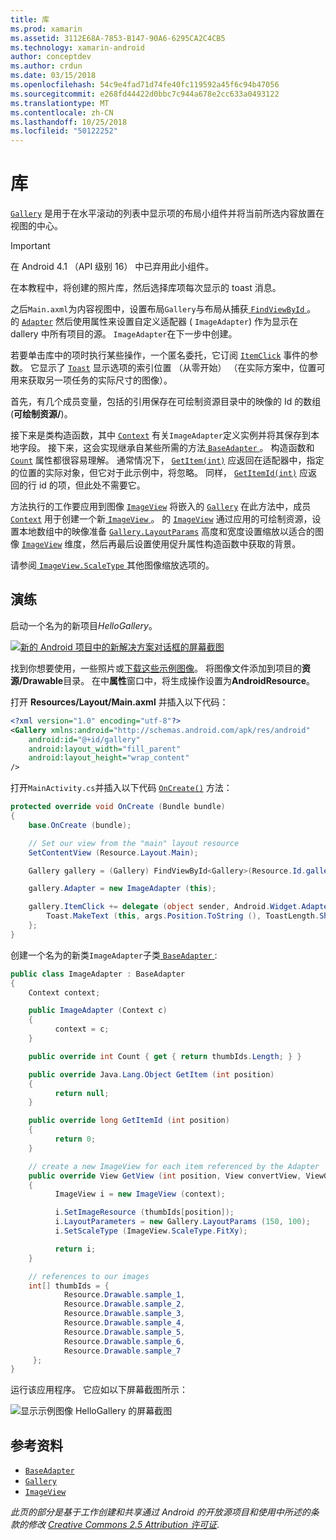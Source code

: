 ```yaml
---
title: 库
ms.prod: xamarin
ms.assetid: 3112E68A-7853-B147-90A6-6295CA2C4CB5
ms.technology: xamarin-android
author: conceptdev
ms.author: crdun
ms.date: 03/15/2018
ms.openlocfilehash: 54c9e4fad71d74fe40fc119592a45f6c94b47056
ms.sourcegitcommit: e268fd44422d0bbc7c944a678e2cc633a0493122
ms.translationtype: MT
ms.contentlocale: zh-CN
ms.lasthandoff: 10/25/2018
ms.locfileid: "50122252"
---
```

# <a name="gallery"></a>库

[`Gallery`](https://developer.xamarin.com/api/type/Android.Widget.Gallery/) 是用于在水平滚动的列表中显示项的布局小组件并将当前所选内容放置在视图的中心。

> [!IMPORTANT]
> 在 Android 4.1 （API 级别 16） 中已弃用此小组件。 

在本教程中，将创建的照片库，然后选择库项每次显示的 toast 消息。

之后`Main.axml`为内容视图中，设置布局`Gallery`与布局从捕获[ `FindViewById` ](https://developer.xamarin.com/api/member/Android.App.Activity.FindViewById/p/System.Int32/)。
的 [`Adapter`](https://developer.xamarin.com/api/property/Android.Widget.AdapterView.RawAdapter/)
然后使用属性来设置自定义适配器 ( `ImageAdapter`) 作为显示在 dallery 中所有项目的源。 `ImageAdapter`在下一步中创建。

若要单击库中的项时执行某些操作，一个匿名委托，它订阅 [`ItemClick`](https://developer.xamarin.com/api/event/Android.Widget.AdapterView.ItemClick/)
事件的参数。 它显示了 [`Toast`](https://developer.xamarin.com/api/type/Android.Widget.Toast/)
显示选项的索引位置 （从零开始） （在实际方案中，位置可用来获取另一项任务的实际尺寸的图像）。

首先，有几个成员变量，包括的引用保存在可绘制资源目录中的映像的 Id 的数组 (**可绘制资源/**)。

接下来是类构造函数，其中 [`Context`](https://developer.xamarin.com/api/type/Android.Content.Context/)
有关`ImageAdapter`定义实例并将其保存到本地字段。
接下来，这会实现继承自某些所需的方法[ `BaseAdapter` ](https://developer.xamarin.com/api/type/Android.Widget.BaseAdapter/)。
构造函数和 [`Count`](https://developer.xamarin.com/api/property/Android.Widget.BaseAdapter.Count/)
属性都很容易理解。 通常情况下， [`GetItem(int)`](https://developer.xamarin.com/api/member/Android.Widget.BaseAdapter.GetItem/p/System.Int32/)
应返回在适配器中，指定的位置的实际对象，但它对于此示例中，将忽略。 同样， [`GetItemId(int)`](https://developer.xamarin.com/api/member/Android.Widget.BaseAdapter.GetItemId/p/System.Int32/)
应返回的行 id 的项，但此处不需要它。

方法执行的工作要应用到图像 [`ImageView`](https://developer.xamarin.com/api/type/Android.Widget.ImageView/)
将嵌入的 [`Gallery`](https://developer.xamarin.com/api/type/Android.Widget.Gallery/)
在此方法中，成员 [`Context`](https://developer.xamarin.com/api/type/Android.Content.Context/)
用于创建一个新[ `ImageView` ](https://developer.xamarin.com/api/type/Android.Widget.ImageView/)。
的 [`ImageView`](https://developer.xamarin.com/api/type/Android.Widget.ImageView/)
通过应用的可绘制资源，设置本地数组中的映像准备 [`Gallery.LayoutParams`](https://developer.xamarin.com/api/type/Android.Widget.Gallery+LayoutParams/)
高度和宽度设置缩放以适合的图像 [`ImageView`](https://developer.xamarin.com/api/type/Android.Widget.ImageView/)
维度，然后再最后设置使用促升属性构造函数中获取的背景。

请参阅[ `ImageView.ScaleType` ](https://developer.xamarin.com/api/type/Android.Widget.ImageView+ScaleType/)其他图像缩放选项的。

## <a name="walkthrough"></a>演练

启动一个名为的新项目*HelloGallery*。

[![新的 Android 项目中的新解决方案对话框的屏幕截图](gallery-images/hellogallery1-sml.png)](gallery-images/hellogallery1.png#lightbox)

找到你想要使用，一些照片或[下载这些示例图像](http://developer.android.com/shareables/sample_images.zip)。
将图像文件添加到项目的**资源/Drawable**目录。 在中**属性**窗口中，将生成操作设置为**AndroidResource**。

打开 **Resources/Layout/Main.axml** 并插入以下代码：

```xml
<?xml version="1.0" encoding="utf-8"?>
<Gallery xmlns:android="http://schemas.android.com/apk/res/android"
    android:id="@+id/gallery"
    android:layout_width="fill_parent"
    android:layout_height="wrap_content"
/>
```

打开`MainActivity.cs`并插入以下代码 [`OnCreate()`](https://developer.xamarin.com/api/member/Android.App.Activity.OnCreate/p/Android.OS.Bundle/)
方法：

```csharp
protected override void OnCreate (Bundle bundle)
{
    base.OnCreate (bundle);

    // Set our view from the "main" layout resource
    SetContentView (Resource.Layout.Main);

    Gallery gallery = (Gallery) FindViewById<Gallery>(Resource.Id.gallery);

    gallery.Adapter = new ImageAdapter (this);

    gallery.ItemClick += delegate (object sender, Android.Widget.AdapterView.ItemClickEventArgs args) {
        Toast.MakeText (this, args.Position.ToString (), ToastLength.Short).Show ();
    };
}
```

创建一个名为的新类`ImageAdapter`子类[ `BaseAdapter` ](https://developer.xamarin.com/api/type/Android.Widget.BaseAdapter/):

```csharp
public class ImageAdapter : BaseAdapter
{
    Context context;

    public ImageAdapter (Context c)
    {
          context = c;
    }

    public override int Count { get { return thumbIds.Length; } }

    public override Java.Lang.Object GetItem (int position)
    {
          return null;
    }

    public override long GetItemId (int position)
    {
          return 0;
    }

    // create a new ImageView for each item referenced by the Adapter
    public override View GetView (int position, View convertView, ViewGroup parent)
    {
          ImageView i = new ImageView (context);

          i.SetImageResource (thumbIds[position]);
          i.LayoutParameters = new Gallery.LayoutParams (150, 100);
          i.SetScaleType (ImageView.ScaleType.FitXy);

          return i;
    }

    // references to our images
    int[] thumbIds = {
            Resource.Drawable.sample_1,
            Resource.Drawable.sample_2,
            Resource.Drawable.sample_3,
            Resource.Drawable.sample_4,
            Resource.Drawable.sample_5,
            Resource.Drawable.sample_6,
            Resource.Drawable.sample_7
     };
}

```

运行该应用程序。 它应如以下屏幕截图所示：

![显示示例图像 HelloGallery 的屏幕截图](gallery-images/hellogallery3.png)



## <a name="references"></a>参考资料

-   [`BaseAdapter`](https://developer.xamarin.com/api/type/Android.Widget.BaseAdapter/)
-   [`Gallery`](https://developer.xamarin.com/api/type/Android.Widget.Gallery/)
-   [`ImageView`](https://developer.xamarin.com/api/type/Android.Widget.ImageView/)

*此页的部分是基于工作创建和共享通过 Android 的开放源项目和使用中所述的条款的修改*
[*Creative Commons 2.5 Attribution 许可证*](http://creativecommons.org/licenses/by/2.5/).


